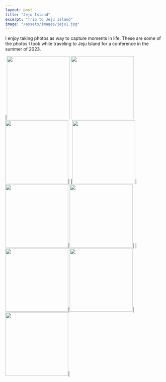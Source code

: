 ```yaml
---
layout: post
title: "Jeju Island"
excerpt: "Trip to Jeju Island"
image: "/assets/images/jeju1.jpg"
---
```


I enjoy taking photos as way to capture moments in life. These are some of the photos I took while traveling to Jeju Island for a conference in the summer of 2023.


|<img src="../../../assets/images/jeju2.JPG" height=200px> <img src="../../../assets/images/jeju3.JPG" height=200px> <img src="../../../assets/images/jeju4.JPG" height=200px>|
|<img src="../../../assets/images/jeju5.JPG" height=200px>|<img src="../../../assets/images/jeju6.JPG" height=200px>|<img src="../../../assets/images/jeju7.JPG" height=200px>|
|<img src="../../../assets/images/jeju8.JPG" height=200px>|<img src="../../../assets/images/jeju9.JPG" height=200px>|<img src="../../../assets/images/jeju10.JPG" height=200px>|
